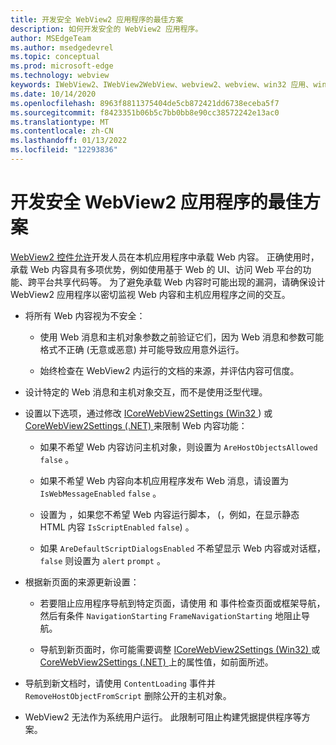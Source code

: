 ```yaml
---
title: 开发安全 WebView2 应用程序的最佳方案
description: 如何开发安全的 WebView2 应用程序。
author: MSEdgeTeam
ms.author: msedgedevrel
ms.topic: conceptual
ms.prod: microsoft-edge
ms.technology: webview
keywords: IWebView2、IWebView2WebView、webview2、webview、win32 应用、win32、edge、ICoreWebView2、ICoreWebView2Host、浏览器控件、边缘 html、安全性
ms.date: 10/14/2020
ms.openlocfilehash: 8963f8811375404de5cb872421dd6738eceba5f7
ms.sourcegitcommit: f8423351b06b5c7bb0bb8e90cc38572242e13ac0
ms.translationtype: MT
ms.contentlocale: zh-CN
ms.lasthandoff: 01/13/2022
ms.locfileid: "12293836"
---
```

# <a name="best-practices-for-developing-secure-webview2-applications"></a>开发安全 WebView2 应用程序的最佳方案

[WebView2 控件允许](../index.md)开发人员在本机应用程序中承载 Web 内容。  正确使用时，承载 Web 内容具有多项优势，例如使用基于 Web 的 UI、访问 Web 平台的功能、跨平台共享代码等。  为了避免承载 Web 内容时可能出现的漏洞，请确保设计 WebView2 应用程序以密切监视 Web 内容和主机应用程序之间的交互。

*  将所有 Web 内容视为不安全：

    *  使用 Web 消息和主机对象参数之前验证它们，因为 Web 消息和参数可能格式不正确 (无意或恶意) 并可能导致应用意外运行。

    *  始终检查在 WebView2 内运行的文档的来源，并评估内容可信度。

*  设计特定的 Web 消息和主机对象交互，而不是使用泛型代理。

*  设置以下选项，通过修改 [ICoreWebView2Settings (Win32 ](/microsoft-edge/webview2/reference/win32/icorewebview2settings)) 或 [CoreWebView2Settings (.NET) ](/dotnet/api/microsoft.web.webview2.core.corewebview2settings)来限制 Web 内容功能：

    *  如果不希望 Web 内容访问主机对象，则设置为 `AreHostObjectsAllowed` `false` 。

    *  如果不希望 Web 内容向本机应用程序发布 Web 消息，请设置为 `IsWebMessageEnabled` `false` 。

    *  设置为 ，如果您不希望 Web 内容运行脚本， (，例如，在显示静态 HTML 内容 `IsScriptEnabled` `false`) 。

    *  如果 `AreDefaultScriptDialogsEnabled` 不希望显示 Web 内容或对话框， `false` 则设置为 `alert` `prompt` 。

*  根据新页面的来源更新设置：

    *  若要阻止应用程序导航到特定页面，请使用 和 事件检查页面或框架导航，然后有条件 `NavigationStarting` `FrameNavigationStarting` 地阻止导航。

    *  导航到新页面时，你可能需要调整 [ICoreWebView2Settings (Win32) ](/microsoft-edge/webview2/reference/win32/icorewebview2settings) 或 [CoreWebView2Settings (.NET) ](/dotnet/api/microsoft.web.webview2.core.corewebview2settings)上的属性值，如前面所述。

*  导航到新文档时，请使用 `ContentLoading` 事件并 `RemoveHostObjectFromScript` 删除公开的主机对象。

*  WebView2 无法作为系统用户运行。  此限制可阻止构建凭据提供程序等方案。


<!-- ====================================================================== -->
<!--
## Security

Always check the Source property of the WebView before using `ExecuteScript`, `PostWebMessageAsJson`, `PostWebMessageAsString`, or any other method to send information into the WebView. The WebView may have navigated to another page via the end user interacting with the page or script in the page causing navigation. Similarly, be very careful with `AddScriptToExecuteOnDocumentCreated`. All future `navigations` run the same script and if it provides access to information intended only for a certain origin, any HTML document may have access.

When examining the result of an `ExecuteScript` method call, a `WebMessageReceived` event, always check the Source of the sender, or any other mechanism of receiving information from an HTML document in a WebView validate the URI of the HTML document is what you expect.

When constructing a message to send into a WebView, prefer using `PostWebMessageAsJson` and construct the JSON string parameter using a JSON library. This avoids any potential accidents of encoding information into a JSON string or script and ensure no attacker controlled input can modify the rest of the JSON message or run arbitrary script. -->
